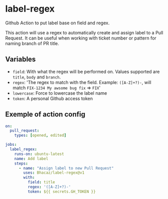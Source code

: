 # label-regex
Github Action to put label base on field and regex.

This action will use a regex to automatically create and assign label to a Pull Request.
It can be useful when working with ticket number or pattern for naming branch of PR title.

## Variables

* `field`: With what the regex will be performed on. Values supported are `title`, `body` and `branch`.
* `regex`: 'The regex to match with the field. Example: `([A-Z]+?)-`, will match `FIX-1234 My awsome bug fix` => `FIX`'
* `lowercase`: Force to lowercase the label name
* `token`: A personal Github access token

## Exemple of action config

```yml
on:
  pull_request:
    types: [opened, edited]

jobs:
  label_regex:
    runs-on: ubuntu-latest
    name: Add label
    steps:
      - name: "Assign label to new Pull Request"
        uses: Bhacaz/label-regex@v1
        with:
          field: title
          regex: '([A-Z]+?)-'
          token: ${{ secrets.GH_TOKEN }}
```
